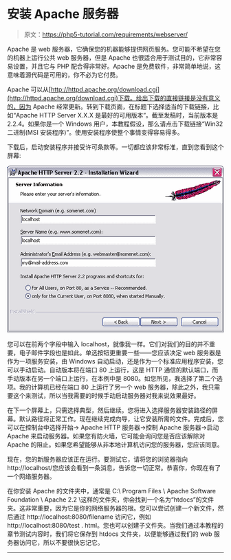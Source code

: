 # 安装 Apache 服务器

> 原文：<https://php5-tutorial.com/requirements/webserver/>

Apache 是 web 服务器，它确保您的机器能够提供网页服务。您可能不希望在您的机器上运行公共 web 服务器，但是 Apache 也很适合用于测试目的，它非常容易设置，并且它与 PHP 配合得非常好。Apache 是免费软件，非常简单地说，这意味着源代码是可用的，你不必为它付费。

Apache 可以从[http://httpd.apache.org/download.cgi](http://httpd.apache.org/download.cgi)下载。给出下载的直接链接是没有意义的，因为 Apache 经常更新。转到下载页面，在标题下选择适当的下载链接，比如“Apache HTTP Server X.X.X 是最好的可用版本”。截至发稿时，当前版本是 2.2.4。如果你是一个 Windows 用户，本教程假设，那么请点击下载链接“Win32 二进制(MSI 安装程序)”。使用安装程序使整个事情变得容易得多。

下载后，启动安装程序并接受许可条款等。一切都应该非常标准，直到您看到这个屏幕:

![](img/8f75fc393820328640f2ad14d0538b91.png)

您可以在前两个字段中输入 localhost，就像我一样。它们对我们的目的并不重要，电子邮件字段也是如此。单选按钮更重要一些——您应该决定 web 服务器是作为一项服务安装，由 Windows 自动启动，还是作为一个标准应用程序安装，您可以手动启动。自动版本将在端口 80 上运行，这是 HTTP 通信的默认端口，而手动版本在另一个端口上运行，在本例中是 8080。如您所见，我选择了第二个选项。我的计算机已经在端口 80 上运行了另一个 web 服务器，除此之外，我只需要这个来测试，所以当我需要的时候手动启动服务器对我来说效果最好。

在下一个屏幕上，只需选择典型，然后继续。您将进入选择服务器安装路径的屏幕。默认路径将正常工作。现在继续完成向导，让它安装所需的文件。完成后，您可以在控制台中选择开始-> Apache HTTP 服务器->控制 Apache 服务器->启动 Apache 来启动服务器。如果您有防火墙，它可能会询问您是否应该解除对 Apache 的阻止。如果您希望能够从非本地计算机访问您的服务器，您应该同意。

<input type="hidden" name="IL_IN_ARTICLE">

现在，您的新服务器应该正在运行。要测试它，请将您的浏览器指向 http://localhost/您应该会看到一条消息，告诉您一切正常。恭喜你，你现在有了一个网络服务器。

在你安装 Apache 的文件夹中，通常是 C:\ Program Files \ Apache Software Foundation \ Apache 2.2 \这样的文件夹，你会找到一个名为“htdocs”的文件夹。这非常重要，因为它是你的网络服务器的根。您可以尝试创建一个新文件，然后通过 http://localhost:8080/filename 访问它，例如 http://localhost:8080/test . html。您也可以创建子文件夹。当我们通过本教程的章节测试内容时，我们将它保存到 htdocs 文件夹，以便能够通过我们的 web 服务器访问它，所以不要很快忘记它。

* * *
